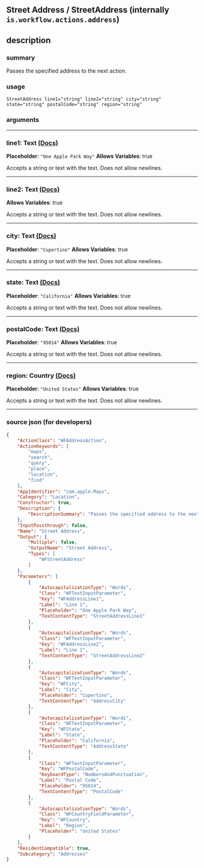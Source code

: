 
## Street Address / StreetAddress (internally `is.workflow.actions.address`)


## description

### summary

Passes the specified address to the next action.


### usage
```
StreetAddress line1="string" line2="string" city="string" state="string" postalCode="string" region="string"
```

### arguments

---

### line1: Text [(Docs)](https://pfgithub.github.io/shortcutslang/gettingstarted#text-field)
**Placeholder**: `"One Apple Park Way"`
**Allows Variables**: true



Accepts a string 
or text
with the text. Does not allow newlines.

---

### line2: Text [(Docs)](https://pfgithub.github.io/shortcutslang/gettingstarted#text-field)
**Allows Variables**: true



Accepts a string 
or text
with the text. Does not allow newlines.

---

### city: Text [(Docs)](https://pfgithub.github.io/shortcutslang/gettingstarted#text-field)
**Placeholder**: `"Cupertino"`
**Allows Variables**: true



Accepts a string 
or text
with the text. Does not allow newlines.

---

### state: Text [(Docs)](https://pfgithub.github.io/shortcutslang/gettingstarted#text-field)
**Placeholder**: `"California"`
**Allows Variables**: true



Accepts a string 
or text
with the text. Does not allow newlines.

---

### postalCode: Text [(Docs)](https://pfgithub.github.io/shortcutslang/gettingstarted#text-field)
**Placeholder**: `"95014"`
**Allows Variables**: true



Accepts a string 
or text
with the text. Does not allow newlines.

---

### region: Country [(Docs)](https://pfgithub.github.io/shortcutslang/gettingstarted#text-field)
**Placeholder**: `"United States"`
**Allows Variables**: true



Accepts a string 
or text
with the text. Does not allow newlines.

---

### source json (for developers)

```json
{
	"ActionClass": "WFAddressAction",
	"ActionKeywords": [
		"maps",
		"search",
		"query",
		"place",
		"location",
		"find"
	],
	"AppIdentifier": "com.apple.Maps",
	"Category": "Location",
	"Constructor": true,
	"Description": {
		"DescriptionSummary": "Passes the specified address to the next action."
	},
	"InputPassthrough": false,
	"Name": "Street Address",
	"Output": {
		"Multiple": false,
		"OutputName": "Street Address",
		"Types": [
			"WFStreetAddress"
		]
	},
	"Parameters": [
		{
			"AutocapitalizationType": "Words",
			"Class": "WFTextInputParameter",
			"Key": "WFAddressLine1",
			"Label": "Line 1",
			"Placeholder": "One Apple Park Way",
			"TextContentType": "StreetAddressLine1"
		},
		{
			"AutocapitalizationType": "Words",
			"Class": "WFTextInputParameter",
			"Key": "WFAddressLine2",
			"Label": "Line 2",
			"TextContentType": "StreetAddressLine2"
		},
		{
			"AutocapitalizationType": "Words",
			"Class": "WFTextInputParameter",
			"Key": "WFCity",
			"Label": "City",
			"Placeholder": "Cupertino",
			"TextContentType": "AddressCity"
		},
		{
			"AutocapitalizationType": "Words",
			"Class": "WFTextInputParameter",
			"Key": "WFState",
			"Label": "State",
			"Placeholder": "California",
			"TextContentType": "AddressState"
		},
		{
			"Class": "WFTextInputParameter",
			"Key": "WFPostalCode",
			"KeyboardType": "NumbersAndPunctuation",
			"Label": "Postal Code",
			"Placeholder": "95014",
			"TextContentType": "PostalCode"
		},
		{
			"AutocapitalizationType": "Words",
			"Class": "WFCountryFieldParameter",
			"Key": "WFCountry",
			"Label": "Region",
			"Placeholder": "United States"
		}
	],
	"ResidentCompatible": true,
	"Subcategory": "Addresses"
}
```
